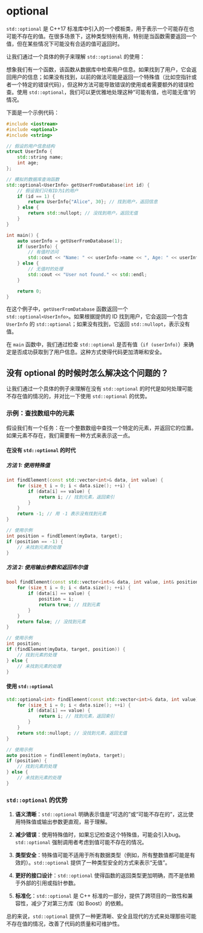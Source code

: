 # optional

`std::optional` 是 C++17 标准库中引入的一个模板类，用于表示一个可能存在也可能不存在的值。在很多场景下，这种类型特别有用，特别是当函数需要返回一个值，但在某些情况下可能没有合适的值可返回时。

让我们通过一个具体的例子来理解 `std::optional` 的使用：

想象我们有一个函数，该函数从数据库中检索用户信息。如果找到了用户，它会返回用户的信息；如果没有找到，以前的做法可能是返回一个特殊值（比如空指针或者一个特定的错误代码），但这种方法可能导致错误的使用或者需要额外的错误检查。使用 `std::optional`，我们可以更优雅地处理这种“可能有值，也可能无值”的情况。

下面是一个示例代码：

```cpp
#include <iostream>
#include <optional>
#include <string>

// 假设的用户信息结构
struct UserInfo {
    std::string name;
    int age;
};

// 模拟的数据库查询函数
std::optional<UserInfo> getUserFromDatabase(int id) {
    // 假设我们只有ID为1的用户
    if (id == 1) {
        return UserInfo{"Alice", 30}; // 找到用户，返回信息
    } else {
        return std::nullopt; // 没找到用户，返回无值
    }
}

int main() {
    auto userInfo = getUserFromDatabase(1);
    if (userInfo) {
        // 有值时访问
        std::cout << "Name: " << userInfo->name << ", Age: " << userInfo->age << std::endl;
    } else {
        // 无值时的处理
        std::cout << "User not found." << std::endl;
    }

    return 0;
}
```

在这个例子中，`getUserFromDatabase` 函数返回一个 `std::optional<UserInfo>`。如果根据提供的 ID 找到用户，它会返回一个包含 `UserInfo` 的 `std::optional`；如果没有找到，它返回 `std::nullopt`，表示没有值。

在 `main` 函数中，我们通过检查 `std::optional` 是否有值（`if (userInfo)`）来确定是否成功获取到了用户信息。这种方式使得代码更加清晰和安全。

## 没有 optional 的时候时怎么解决这个问题的？

让我们通过一个具体的例子来理解在没有 `std::optional` 的时代是如何处理可能不存在值的情况的，并对比一下使用 `std::optional` 的优势。

### 示例：查找数组中的元素

假设我们有一个任务：在一个整数数组中查找一个特定的元素，并返回它的位置。如果元素不存在，我们需要有一种方式来表示这一点。

#### 在没有 `std::optional` 的时代

##### 方法 1: 使用特殊值

```cpp
int findElement(const std::vector<int>& data, int value) {
    for (size_t i = 0; i < data.size(); ++i) {
        if (data[i] == value) {
            return i; // 找到元素，返回索引
        }
    }
    return -1; // 用 -1 表示没有找到元素
}

// 使用示例
int position = findElement(myData, target);
if (position == -1) {
    // 未找到元素的处理
}
```

##### 方法 2: 使用输出参数和返回布尔值

```cpp
bool findElement(const std::vector<int>& data, int value, int& position) {
    for (size_t i = 0; i < data.size(); ++i) {
        if (data[i] == value) {
            position = i;
            return true; // 找到元素
        }
    }
    return false; // 没找到元素
}

// 使用示例
int position;
if (findElement(myData, target, position)) {
    // 找到元素的处理
} else {
    // 未找到元素的处理
}
```

#### 使用 `std::optional`

```cpp
std::optional<int> findElement(const std::vector<int>& data, int value) {
    for (size_t i = 0; i < data.size(); ++i) {
        if (data[i] == value) {
            return i; // 找到元素，返回索引
        }
    }
    return std::nullopt; // 没找到元素，返回无值
}

// 使用示例
auto position = findElement(myData, target);
if (position) {
    // 找到元素的处理
} else {
    // 未找到元素的处理
}
```

### `std::optional` 的优势

1. **语义清晰**：`std::optional` 明确表示值是“可选的”或“可能不存在的”，这比使用特殊值或输出参数更直观，易于理解。

2. **减少错误**：使用特殊值时，如果忘记检查这个特殊值，可能会引入bug。`std::optional` 强制调用者考虑到值可能不存在的情况。

3. **类型安全**：特殊值可能不适用于所有数据类型（例如，所有整数值都可能是有效的）。`std::optional` 提供了一种类型安全的方式来表示“无值”。

4. **更好的接口设计**：`std::optional` 使得函数的返回类型更加明确，而不是依赖于外部的引用或指针参数。

5. **标准化**：`std::optional` 是 C++ 标准的一部分，提供了跨项目的一致性和兼容性，减少了对第三方库（如 Boost）的依赖。

总的来说，`std::optional` 提供了一种更清晰、安全且现代的方式来处理那些可能不存在值的情况，改善了代码的质量和可维护性。
